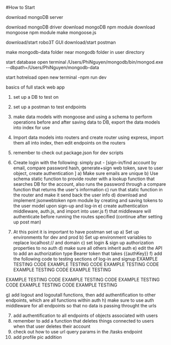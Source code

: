 #How to Start

download mongoDB server

download mongoDB driver
download mongoDB npm module
download mongoose npm module
make mongoose.js
<!-- const mongoose = require('mongoose')

mongoose.connect('mongodb://127.0.0.1:27017/task-manager-api', {
    useNewUrlParser: true,
    useCreateIndex: true,
    useFindAndModify: false
}) -->

download/start robo3T GUI
download/start postman

make mongodb-data folder near mongodb folder in user directory

start database
open terminal
/Users/PhiNguyen/mongodb/bin/mongod.exe --dbpath=/Users/PhiNguyen/mongodb-data      

start hotreload
open new terminal
-npm run dev


basics of full stack web app
1) set up a DB to test on
2) set up a postman to test endpoints
3) make data models with mongoose and using a schema to perform operations before and after saving data to DB, export the data models into index for use
4) Import data models into routers and create router using express, import them all into index, then edit endpoints on the routers
5) remember to check out package.json for dev scripts
5) Create login with the following: simply put - 
    [sign-in/find account by email, compare password hash, generate+sign web token, save to user object, create authentication ]
    a) Make sure emails are unique
    b) Use schema static function to provide router with a lookup function that searches DB for the account, also runs the password through a compare function that returns the user's information
    c) run that static function in the router and make it send back the user info 
    d) download and implement jsonwebtoken npm module by creating and saving tokens to the user model
       upon sign-up and log-in
    e) create authentication middleware, auth.js, and import into user.js
    f) that middleware will authenticate before running the routes specified (continue after setting up post man)

6) At this point it is important to have postman set up
    a) Set up environments for dev and prod
    b) Set up environment variables to replace localhost:// and domain
    c) set login & sign up authorization properties to no auth
    d) make sure all others inherit auth
    e) edit the API to add an authorization type Bearer token that takes {{authKey}}
    f) add the following code to testing sections of log-in and signup
EXAMPLE TESTING CODE EXAMPLE TESTING CODE EXAMPLE TESTING CODE EXAMPLE TESTING CODE EXAMPLE TESTING
    <!-- // only difference from sign up is that create user error is 201
    // this is important for ease of API testing
    if (pm.response.code === 200) {
        pm.environment.set('authToken', pm.response.json().token)
    } -->
EXAMPLE TESTING CODE EXAMPLE TESTING CODE EXAMPLE TESTING CODE EXAMPLE TESTING CODE EXAMPLE TESTING

g) add logout and logoutall functions, then add authentification to other endpoints, which
   are all functions within auth
h) make sure to use auth middleware for all endpoints so that no data is passing throught the urls

7) add authentification to all endpoints of objects associated with users
8) remember to add a function that deletes things connected to users when that user deletes their account
9) check out how to use url query params in the /tasks endpoint
10) add profile pic addition